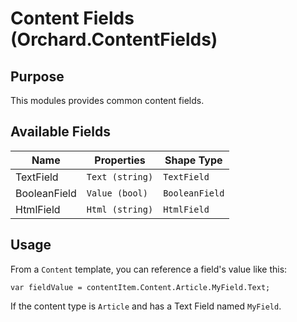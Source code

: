 ﻿# Content Fields (Orchard.ContentFields)

## Purpose

This modules provides common content fields.

## Available Fields

| Name | Properties | Shape Type |
| --- | --- | --- |
| TextField | `Text (string)` | `TextField` |
| BooleanField | `Value (bool)` | `BooleanField` |
| HtmlField | `Html (string)` | `HtmlField` |

## Usage

From a `Content` template, you can reference a field's value like this:

```
var fieldValue = contentItem.Content.Article.MyField.Text;
```

If the content type is `Article` and has a Text Field named `MyField`.

